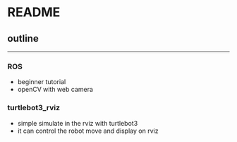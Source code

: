README
===

## outline
---
### ROS
- beginner tutorial
- openCV with web camera
### turtlebot3_rviz
- simple simulate in the rviz with turtlebot3
- it can control the robot move and display on rviz

